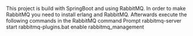 This project is build with SpringBoot and using RabbitMQ.
In order to make RabbitMQ you need to install erlang and RabbitMQ.
Afterwards execute the following commands in the RabbitMQ command Prompt
    rabbitmq-server start
    rabbitmq-plugins.bat enable rabbitmq_management
 

